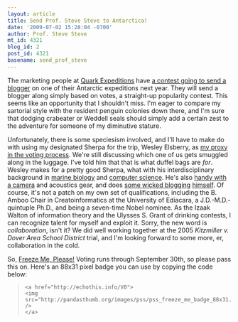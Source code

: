 ```yaml
---
layout: article
title: Send Prof. Steve Steve to Antarctica!
date: '2009-07-02 15:28:04 -0700'
author: Prof. Steve Steve
mt_id: 4321
blog_id: 2
post_id: 4321
basename: send_prof_steve
---
```

[<img src="http://austringer.net/images/pss/pss_freeze_me_320h.gif" alt="" style="float:left;" />](http://echothis.info/V0)The marketing people at [Quark Expeditions](http://www.quarkexpeditions.com/) have [a contest going to send a blogger](http://www.blogyourwaytoantarctica.com/blogs) on one of their Antarctic expeditions next year. They will send a blogger along simply based on votes, a straight-up popularity contest. This seems like an opportunity that I shouldn't miss. I'm eager to compare my sartorial style with the resident penguin colonies down there, and I'm sure that dodging crabeater or Weddell seals should simply add a certain zest to the adventure for someone of my diminutive stature. 

<img src="http://austringer.net/images/pss/2005_b03_pss_wre_dscf8313_200x200.jpg" alt="" style="float:right;" /> Unfortunately, there is some speciesism involved, and I'll have to make do with using my designated Sherpa for the trip, Wesley Elsberry, as [my proxy in the voting process](http://www.blogyourwaytoantarctica.com/blogs/view/163). We're still discussing which one of us gets smuggled along in the luggage. I've told him that that is what duffel bags are _for_. Wesley makes for a pretty good Sherpa, what with his interdisciplinary background in [marine biology](http://www.onlinezoologists.com/cs/node/21) and [computer science](http://www.amazon.com/gp/product/0805815619). He's also [handy with a camera](http://baywing.net/phot) and acoustics gear, and does [some wicked blogging](http://pandasthumb.org/archives/author/wesley-r-elsberry/) [himself](http://austringer.net/wp/). Of course, it's not a patch on my own set of qualifications, including the B. Amboo Chair in Creatoinformatics at the University of Ediacara, a J.D.-M.D.-quintuple Ph.D., and being a seven-time Nobel nominee. As the Izaak Walton of information theory and the Ulysses S. Grant of drinking contests, I can recognize talent for myself and exploit it. Sorry, the new word is _collaboration_, isn't it? We did well working together at the 2005 _Kitzmiller v. Dover Area School District_ trial, and I'm looking forward to some more, er, collaboration in the cold.

[<img src="http://pandasthumb.org/images/pss/pss_freeze_me_badge_88x31.gif" alt="" style="float:right;" />](http://echothis.info/V0) So, [Freeze Me, Please!](http://echothis.info/V0) Voting runs through September 30th, so please pass this on. Here's an 88x31 pixel badge you can use by copying the code below: 

> ```
> <a href="http://echothis.info/V0">
> <img src="http://pandasthumb.org/images/pss/pss_freeze_me_badge_88x31.gif" />
> </a>
> ```
